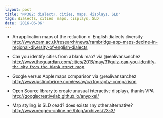 ```yaml
---
layout: post
title: "Nº382: dialects, cities, maps, displays, SLD"
tags: dialects, cities, maps, displays, SLD
date: '2016-06-06'
---
```


* An application maps of the reduction of English dialects diversity
  http://www.cam.ac.uk/research/news/cambridge-app-maps-decline-in-regional-diversity-of-english-dialects

* Can you identify cities from a blank map? via @realivansanchez
  http://www.theguardian.com/cities/2016/may/31/quiz-can-you-identify-the-city-from-the-blank-street-map

* Google versus Apple maps comparison via @realivansanchez
  http://www.justinobeirne.com/essay/cartography-comparison

* Open Source library to create unusual interactive displays, thanks VPA
  http://googlecreativelab.github.io/anypixel/

* Map styling, is SLD dead? does exists any other alternative?
  http://www.neogeo-online.net/blog/archives/2353/
